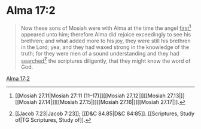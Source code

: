 # Alma 17:2

> Now these sons of Mosiah were with Alma at the time the angel <u>first</u>[^a] appeared unto him; therefore Alma did rejoice exceedingly to see his brethren; and what added more to his joy, they were still his brethren in the Lord; yea, and they had waxed strong in the knowledge of the truth; for they were men of a sound understanding and they had <u>searched</u>[^b] the scriptures diligently, that they might know the word of God.

[Alma 17:2](https://www.churchofjesuschrist.org/study/scriptures/bofm/alma/17?lang=eng&id=p2#p2)


[^a]: [[Mosiah 27.11|Mosiah 27:11 (11–17)]][[Mosiah 27.12|]][[Mosiah 27.13|]][[Mosiah 27.14|]][[Mosiah 27.15|]][[Mosiah 27.16|]][[Mosiah 27.17|]].  
[^b]: [[Jacob 7.23|Jacob 7:23]]; [[D&C 84.85|D&C 84:85]]. [[Scriptures, Study of|TG Scriptures, Study of]].  
